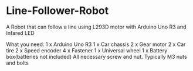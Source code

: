 # Line-Follower-Robot
A Robot that can follow a line using L293D motor with Arduino Uno R3 and Infared LED

What you need:
1 x Arduino Uno R3
1 x Car chassis
2 x Gear motor
2 x Car tire
2 x Speed encoder
4 x Fastener
1 x Universal wheel
1 x Battery box(batteries not included)
All necessary screw and nut. Typically M3 nuts and bolts
